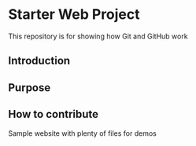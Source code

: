 # Starter Web Project
This repository is for showing how Git and GitHub work

## Introduction


## Purpose


## How to contribute 
Sample website with plenty of files for demos


